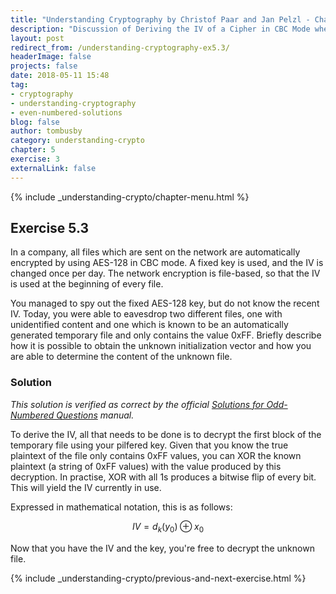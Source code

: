```yaml
---
title: "Understanding Cryptography by Christof Paar and Jan Pelzl - Chapter 5 Solutions - Ex5.3"
description: "Discussion of Deriving the IV of a Cipher in CBC Mode where Key is Known"
layout: post
redirect_from: /understanding-cryptography-ex5.3/
headerImage: false
projects: false
date: 2018-05-11 15:48
tag:
- cryptography
- understanding-cryptography
- even-numbered-solutions
blog: false
author: tombusby
category: understanding-crypto
chapter: 5
exercise: 3
externalLink: false
---
```


{% include _understanding-crypto/chapter-menu.html %}

## Exercise 5.3

In a company, all files which are sent on the network are automatically encrypted by using AES-128 in CBC mode. A fixed key is used, and the IV is changed once per day. The network encryption is file-based, so that the IV is used at the beginning of every file.

You managed to spy out the fixed AES-128 key, but do not know the recent IV. Today, you were able to eavesdrop two different files, one with unidentified content and one which is known to be an automatically generated temporary file and only contains the value 0xFF. Briefly describe how it is possible to obtain the unknown initialization vector and how you are able to determine the content of the unknown file.

### Solution

*This solution is verified as correct by the official [Solutions for Odd-Numbered Questions](http://wiki.crypto.rub.de/Buch/en/download/Understanding_Cryptography_Odd_Solutions.pdf) manual.*

To derive the IV, all that needs to be done is to decrypt the first block of the temporary file using your pilfered key. Given that you know the true plaintext of the file only contains 0xFF values, you can XOR the known plaintext (a string of 0xFF values) with the value produced by this decryption. In practise, XOR with all 1s produces a bitwise flip of every bit. This will yield the IV currently in use.

Expressed in mathematical notation, this is as follows:

$$ IV = d_k(y_0) \oplus x_0 $$

Now that you have the IV and the key, you're free to decrypt the unknown file.

{% include _understanding-crypto/previous-and-next-exercise.html %}
